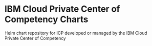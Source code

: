 # IBM Cloud Private Center of Competency Charts

Helm chart repository for ICP developed or managed by the IBM Cloud Private Center of Competency
